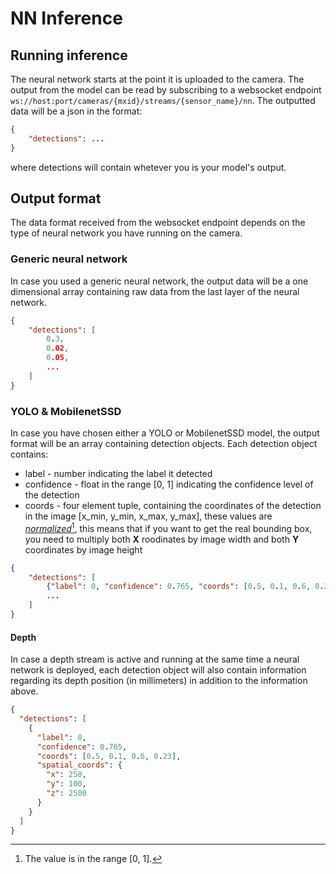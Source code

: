 # NN Inference

## Running inference

The neural network starts at the point it is uploaded to the camera. The output from the model can be read by subscribing to a websocket endpoint `ws://host:port/cameras/{mxid}/streams/{sensor_name}/nn`. The outputted data will be a json in the format:

```json
{
    "detections": ...
}
```

where detections will contain whetever you is your model's output.

## Output format

The data format received from the websocket endpoint depends on the type of neural network you have running on the camera.

### Generic neural network

In case you used a generic neural network, the output data will be a one dimensional array containing raw data from the last layer of the neural network.

```json
{
    "detections": [
        0.3,
        0.02,
        0.05,
        ...
    ]
}
```

### YOLO & MobilenetSSD

In case you have chosen either a YOLO or MobilenetSSD model, the output format will be an array containing detection objects. Each detection object contains:

* label - number indicating the label it detected
* confidence - float in the range \[0, 1] indicating the confidence level of the detection
* coords - four element tuple, containing the coordinates of the detection in the image \[x\_min, y\_min, x\_max, y\_max], these values are [_normalized_](#user-content-fn-1)[^1], this means that if you want to get the real bounding box, you need to multiply both **X** roodinates by image width and both **Y** coordinates by image height

```json
{
    "detections": [
        {"label": 0, "confidence": 0.765, "coords": [0.5, 0.1, 0.6, 0.23]},
        ...
    ]
}
```

#### Depth

In case a depth stream is active and running at the same time a neural network is deployed, each detection object will also contain information regarding its depth position (in millimeters) in addition to the information above.

```json
{
  "detections": [
    {
      "label": 0,
      "confidence": 0.765,
      "coords": [0.5, 0.1, 0.6, 0.23],
      "spatial_coords": {
        "x": 250,
        "y": 100,
        "z": 2500
      }
    }
  ]
}

```

[^1]: The value is in the range \[0, 1].
